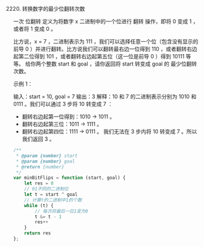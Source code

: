 2220. 转换数字的最少位翻转次数

一次 位翻转 定义为将数字 x 二进制中的一个位进行 翻转 操作，即将 0 变成 1 ，或者将 1 变成 0 。

比方说，x = 7 ，二进制表示为 111 ，我们可以选择任意一个位（包含没有显示的前导 0 ）并进行翻转。比方说我们可以翻转最右边一位得到 110 ，或者翻转右边起第二位得到 101 ，或者翻转右边起第五位（这一位是前导 0 ）得到 10111 等等。
给你两个整数 start 和 goal ，请你返回将 start 转变成 goal 的 最少位翻转 次数。

 

示例 1：

输入：start = 10, goal = 7
输出：3
解释：10 和 7 的二进制表示分别为 1010 和 0111 。我们可以通过 3 步将 10 转变成 7 ：
- 翻转右边起第一位得到：1010 -> 1011 。
- 翻转右边起第三位：1011 -> 1111 。
- 翻转右边起第四位：1111 -> 0111 。
我们无法在 3 步内将 10 转变成 7 。所以我们返回 3 。
```js
/**
 * @param {number} start
 * @param {number} goal
 * @return {number}
 */
var minBitFlips = function (start, goal) {
    let res = 0
    // 01不同的二进制位
    let t = start ^ goal
    // 计算t的二进制中1的个数
    while (t) {
        // 每次将最后一位1变为0
        t &= t - 1
        res++
    }
    return res
};